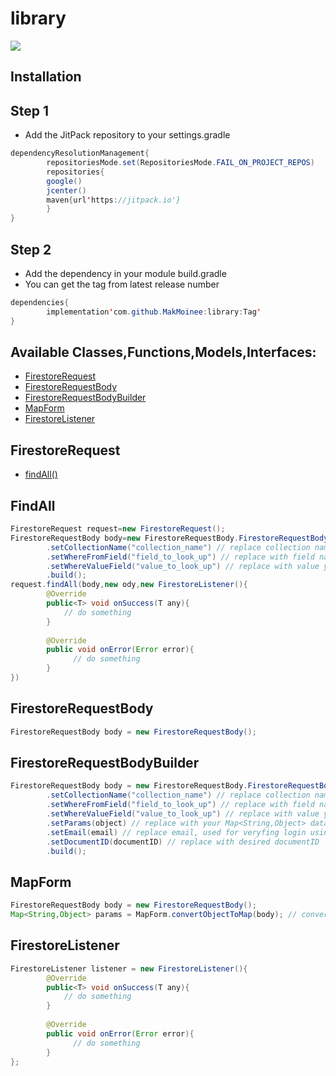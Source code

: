 # library

[![](https://jitpack.io/v/MakMoinee/library.svg)](https://jitpack.io/#MakMoinee/library)

## Installation

## Step 1

- Add the JitPack repository to your settings.gradle

```java
dependencyResolutionManagement{
        repositoriesMode.set(RepositoriesMode.FAIL_ON_PROJECT_REPOS)
        repositories{
        google()
        jcenter()
        maven{url'https://jitpack.io'}
        }
}
```

## Step 2

- Add the dependency in your module build.gradle
- You can get the tag from latest release number

```java
dependencies{
        implementation'com.github.MakMoinee:library:Tag'
}
```

## Available Classes,Functions,Models,Interfaces:

- [FirestoreRequest](https://github.com/MakMoinee/library/#FirestoreRequest)
- [FirestoreRequestBody](/#FirestoreRequestBody)
- [FirestoreRequestBodyBuilder](/#FirestoreRequestBodyBuilder)
- [MapForm](/#MapForm)
- [FirestoreListener](/#FirestoreListener)

## FirestoreRequest
- [findAll()](/#FindAll)


## FindAll
```java
FirestoreRequest request=new FirestoreRequest();
FirestoreRequestBody body=new FirestoreRequestBody.FirestoreRequestBody()
        .setCollectionName("collection_name") // replace collection name
        .setWhereFromField("field_to_look_up") // replace with field name you're looking up
        .setWhereValueField("value_to_look_up") // replace with value you're looking up
        .build();
request.findAll(body,new ody,new FirestoreListener(){
        @Override
        public<T> void onSuccess(T any){
            // do something
        }
        
        @Override
        public void onError(Error error){
              // do something
        }
})
```

## FirestoreRequestBody
```java
FirestoreRequestBody body = new FirestoreRequestBody();
```

## FirestoreRequestBodyBuilder
```java
FirestoreRequestBody body = new FirestoreRequestBody.FirestoreRequestBodyBuilder()
        .setCollectionName("collection_name") // replace collection name
        .setWhereFromField("field_to_look_up") // replace with field name you're looking up
        .setWhereValueField("value_to_look_up") // replace with value you're looking up
        .setParams(object) // replace with your Map<String,Object> data;
        .setEmail(email) // replace email, used for veryfing login using email
        .setDocumentID(documentID) // replace with desired documentID
        .build();
```
## MapForm
```java
FirestoreRequestBody body = new FirestoreRequestBody();
Map<String,Object> params = MapForm.convertObjectToMap(body); // convert data model to Map<String,Object>
```

## FirestoreListener
```java
FirestoreListener listener = new FirestoreListener(){
        @Override
        public<T> void onSuccess(T any){
            // do something
        }
        
        @Override
        public void onError(Error error){
              // do something
        }
};
```


